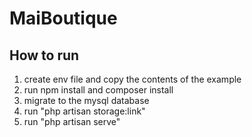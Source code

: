 # MaiBoutique

## How to run

1. create env file and copy the contents of the example
2. run npm install and composer install
3. migrate to the mysql database
4. run "php artisan storage:link"
5. run "php artisan serve"
